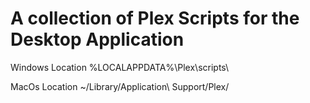 # A collection of Plex Scripts for the Desktop Application

Windows Location
%LOCALAPPDATA%\Plex\scripts\

MacOs Location
~/Library/Application\ Support/Plex/
